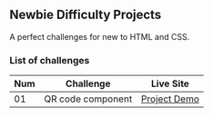 ## Newbie Difficulty Projects

A perfect challenges for new to HTML and CSS.

### List of challenges

| Num | Challenge         | Live Site                                                                                             |
| --- | ----------------- | ----------------------------------------------------------------------------------------------------- |
| 01  | QR code component | [Project Demo](https://kayyrbeks.github.io/frontendmentor-challenges/01-newbie/01-qr-code-component/) |

